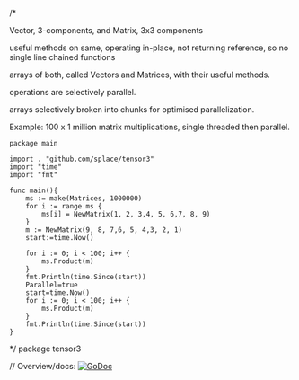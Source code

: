 /*

Vector, 3-components, and Matrix, 3x3 components

useful methods on same, operating in-place, not returning reference, so no single line chained functions

arrays of both, called Vectors and Matrices, with their useful methods.

operations are selectively parallel.

arrays selectively broken into chunks for optimised parallelization.


Example:  100 x 1 million matrix multiplications, single threaded then parallel.

	package main

	import . "github.com/splace/tensor3"
	import "time"
	import "fmt"

	func main(){
		ms := make(Matrices, 1000000)
		for i := range ms {
			ms[i] = NewMatrix(1, 2, 3,4, 5, 6,7, 8, 9)
		}
		m := NewMatrix(9, 8, 7,6, 5, 4,3, 2, 1)
		start:=time.Now()
	
		for i := 0; i < 100; i++ {
			ms.Product(m)
		}
		fmt.Println(time.Since(start))	
		Parallel=true
		start=time.Now()
		for i := 0; i < 100; i++ {
			ms.Product(m)
		}
		fmt.Println(time.Since(start))	
	}


*/
package tensor3

// Overview/docs: [![GoDoc](https://godoc.org/github.com/splace/tensor3?status.svg)](https://godoc.org/github.com/splace/tensor3)


